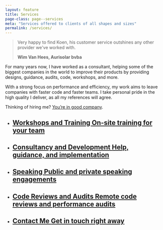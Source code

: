 ```yaml
---
layout: feature
title: Services
page-class: page--services
meta: "Services offered to clients of all shapes and sizes"
permalink: /services/
---
```

<blockquote class="pull-quote  pull-quote--context-alt" id="quote:wim-vanhees"><p>Very happy to find Koen, his customer service outshines any other provider we've worked with.</p><b
class="source pull-quote__source">Wim Van Hees, Aurisolar bvba</b></blockquote>

For many years now, I have worked as a consultant, helping some of
the biggest companies in the world to improve their products by providing
designs, guidance, audits, code, workshops, and more.

With a strong focus on performance and efficiency, my work aims to leave
companies with faster code and faster teams. 
I take personal pride in the high quality I deliver, as all my references will agree.

Thinking of hiring me? [You’re in good company](/#section:clients).

<ul class="feature-list">

  <li class="feature-list__item">
    <a href="/workshops/" class="feature-list__link">
      <h2 class="feature-list__title">
        Workshops and Training
        <span class="feature-list__sub">On-site training for your team</span>
      </h2>
    </a>
  </li>

  <li class="feature-list__item">
    <a href="/consultancy/" class="feature-list__link">
      <h2 class="feature-list__title">
        Consultancy and Development
        <span class="feature-list__sub">Help, guidance, and implementation</span>
      </h2>
    </a>
  </li>

  <li class="feature-list__item">
    <a href="/speaking/" class="feature-list__link">
      <h2 class="feature-list__title">
        Speaking
        <span class="feature-list__sub">Public and private speaking engagements</span>
      </h2>
    </a>
  </li>

  <li class="feature-list__item">
    <a href="/code-reviews/" class="feature-list__link">
      <h2 class="feature-list__title">
        Code Reviews and Audits
        <span class="feature-list__sub">Remote code reviews and performance audits</span>
      </h2>
    </a>
  </li>

  <li class="feature-list__item">
    <a href="/contact/" class="feature-list__link">
      <h2 class="feature-list__title">
        Contact Me
        <span class="feature-list__sub">Get in touch right away</span>
      </h2>
    </a>
  </li>

</ul>
